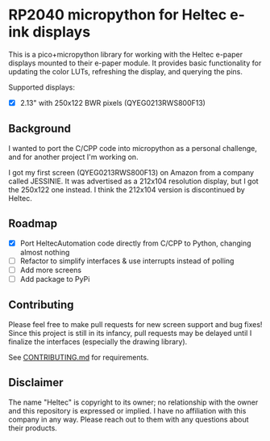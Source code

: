 # RP2040 micropython for Heltec e-ink displays

This is a pico+micropython library for working with the Heltec e-paper displays mounted to their e-paper module. It 
provides basic functionality for updating the color LUTs, refreshing the display, and querying the pins.

Supported displays:

* [X] 2.13" with 250x122 BWR pixels (QYEG0213RWS800F13)

## Background

I wanted to port the C/CPP code into micropython as a personal challenge, and for another project I'm working on.

I got my first screen (QYEG0213RWS800F13) on Amazon from a company called JESSINIE. It was advertised as a 212x104 
resolution display, but I got the 250x122 one instead. I think the 212x104 version is discontinued by Heltec.

## Roadmap

* [X] Port HeltecAutomation code directly from C/CPP to Python, changing almost nothing
* [ ] Refactor to simplify interfaces & use interrupts instead of polling
* [ ] Add more screens
* [ ] Add package to PyPi

## Contributing

Please feel free to make pull requests for new screen support and bug fixes! Since this project is still in its infancy,
pull requests may be delayed until I finalize the interfaces (especially the drawing library).

See [CONTRIBUTING.md](docs/CONTRIBUTING.md) for requirements.

## Disclaimer

The name "Heltec" is copyright to its owner; no relationship with the owner and this repository is expressed or implied.
I have no affiliation with this company in any way. Please reach out to them with any questions about their products.
